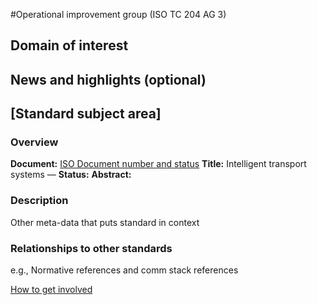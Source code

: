 #Operational improvement group (ISO TC 204 AG 3)

## Domain of interest

## News and highlights (optional) 

## [Standard subject area]

### Overview

**Document:** [ISO Document number and status](index.md)
**Title:** Intelligent transport systems —
**Status:** 
**Abstract:** 

### Description

Other meta-data that puts standard in context

### Relationships to other standards

e.g., Normative references and comm stack references

[How to get involved](../contact.md)
